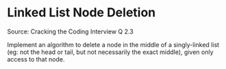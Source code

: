# Linked List Node Deletion

Source: Cracking the Coding Interview Q 2.3

Implement an algorithm to delete a node in the middle of a singly-linked list (eg: not the head or tail, but not necessarily the exact middle), given only access to that node.
